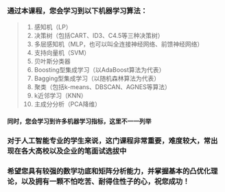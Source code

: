 ### 通过本课程，您会学习到以下机器学习算法：
> 1. 感知机（LP）
> 2. 决策树（包括CART、ID3、C4.5等三种决策树）
> 3. 多层感知机（MLP，也可以叫全连接神经网络、前馈神经网络）
> 4. 支持向量机（SVM）
> 5. 贝叶斯分类器
> 6. Boosting型集成学习（以AdaBoost算法为代表）
> 7. Bagging型集成学习（以随机森林算法为代表）
> 8. 聚类（包括k-means、DBSCAN、AGNES等算法）
> 9. k近邻学习（KNN）
> 10. 主成分分析（PCA降维）

#### 同时，您会学习到许多机器学习指标，这里不一一列举

### 对于人工智能专业的学生来说，这门课程非常重要，难度较大，常出现在各大高校以及企业的笔面试选拔中
### 希望您具有较强的数学功底和矩阵分析能力，并掌握基本的凸优化理论，以及拥有一颗不怕吃苦、耐得住性子的心，祝您成功！
